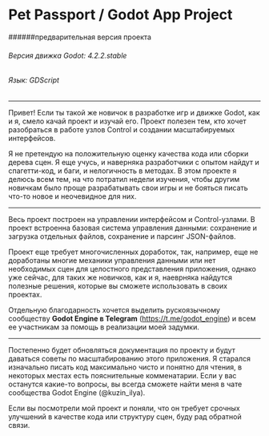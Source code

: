 # Pet Passport / Godot App Project
######предварительная версия проекта
###### Версия движка Godot: 4.2.2.stable
###### Язык: GDScript

------------

Привет! Если ты такой же новичок в разработке игр и движке Godot, как и я, смело качай проект и изучай его. Проект полезен тем, кто хочет разобраться в работе узлов Control и создании масштабируемых интерфейсов.

Я не претендую на положительную оценку качества кода или сборки дерева сцен. Я еще учусь, и наверняка разработчики с опытом найдут и спагетти-код, и баги, и нелогичность в методах. В этом проекте я делюсь всем тем, на что потратил недели изучения, чтобы другим новичкам было проще разрабатывать свои игры и не бояться писать что-то новое и неочевидное для них.

------------

Весь проект построен на управлении интерфейсом и Control-узлами. В проект встроенна базовая система управления данными: сохранение и загрузка отдельных файлов, сохранение и парсинг JSON-файлов.

Проект еще требует многочисленных доработок, так, например, еще не доработаны многие механики управления данными или нет необходимых сцен для целостного представления приложения, однако уже сейчас, для таких же новичков, как и я, наеврняка найдутся полезные решения, которые вы сможете использовать в своих проектах. 

Отдельную благодарность хочется выделить рускоязычному сообществу **Godot Engine в Telegram** (https://t.me/godot_engine) и всем ее участникам за помощь в реализации моей задумки. 

------------

Постепенно будет обновляться документация по проекту и будут даваться советы по масштабированию этого приложения. 
Я старался изначально писать код максимально чисто и понятно для чтения, в некоторых местах есть пояснительные комменатарии. Если у вас останутся какие-то вопросы, вы всегда сможете найти меня в чате сообщества Godot Engine (@kuzin_ilya).

Если вы посмотрели мой проект и поняли, что он требует срочных улучшений в качестве кода или структуру сцен, буду рад обратной связи. 